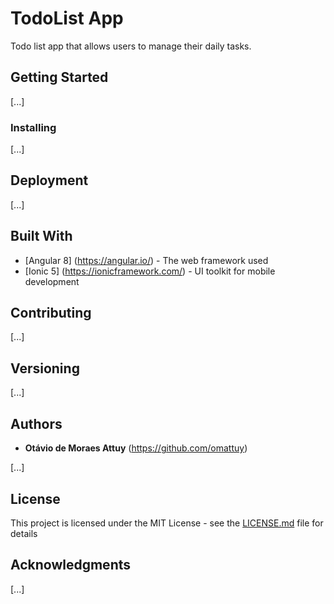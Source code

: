 # TodoList App

Todo list app that allows users to manage their daily tasks.

## Getting Started

[...]


### Installing

[...]

## Deployment

[...]

## Built With

* [Angular 8] (https://angular.io/) - The web framework used
* [Ionic 5] (https://ionicframework.com/) - UI toolkit for mobile development

## Contributing

[...]

## Versioning

[...]

## Authors

* **Otávio de Moraes Attuy** (https://github.com/omattuy)

[...]

## License

This project is licensed under the MIT License - see the [LICENSE.md](LICENSE.md) file for details

## Acknowledgments

[...]
